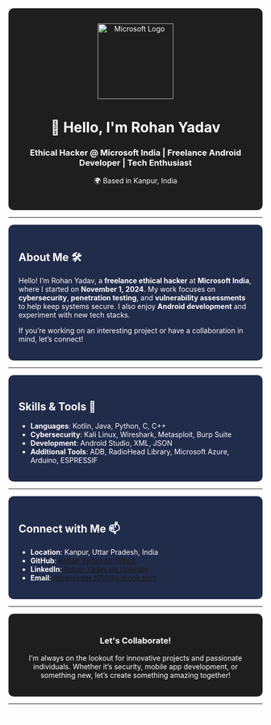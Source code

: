 <div align="center" style="background-color:#1E1E1E; padding: 30px; border-radius: 10px; color: #ffffff;">
  
  <img src="https://upload.wikimedia.org/wikipedia/commons/4/44/Microsoft_logo.svg" alt="Microsoft Logo" width="150"/>

  # 👋 Hello, I'm Rohan Yadav
  
  ### Ethical Hacker @ Microsoft India | Freelance Android Developer | Tech Enthusiast  
  🌍 Based in Kanpur, India 

</div>

---

<div style="background-color:#212b4a; padding: 20px; border-radius: 10px; color: #ffffff;">

## About Me 🛠️

Hello! I’m Rohan Yadav, a **freelance ethical hacker** at **Microsoft India**, where I started on **November 1, 2024**. My work focuses on **cybersecurity**, **penetration testing**, and **vulnerability assessments** to help keep systems secure. I also enjoy **Android development** and experiment with new tech stacks.

If you’re working on an interesting project or have a collaboration in mind, let’s connect!

</div>

---

<div style="background-color:#212b4a; padding: 20px; border-radius: 10px; color: #ffffff;">

## Skills & Tools 🔧

- **Languages**: Kotlin, Java, Python, C, C++
- **Cybersecurity**: Kali Linux, Wireshark, Metasploit, Burp Suite
- **Development**: Android Studio, XML, JSON
- **Additional Tools**: ADB, RadioHead Library, Microsoft Azure, Arduino, ESPRESSIF

</div>

---

<div style="background-color:#212b4a; padding: 20px; border-radius: 10px; color: #ffffff;">

## Connect with Me 📫

- **Location**: Kanpur, Uttar Pradesh, India  
- **GitHub**: [Rohan Yadav on Github](https://github.com/rohanyadav2010)  
- **LinkedIn**: <a href="https://www.linkedin.com/in/rohan-yadav-958160320">Rohan Yadav on LinkedIn</a>
- **Email**: rohanyadav2010@outlook.com  

</div>

---

<div align="center" style="padding: 20px; background-color:#1E1E1E; color: #ffffff; border-radius: 10px;">

### Let's Collaborate!

I’m always on the lookout for innovative projects and passionate individuals. Whether it’s security, mobile app development, or something new, let’s create something amazing together!

</div>

---

<div align="center" style="font-size: 0.9em; color: #ffffff;">
© Rohan Yadav | Ethical Hacker | Android Developer | Microsoft Freelancer
</div>
